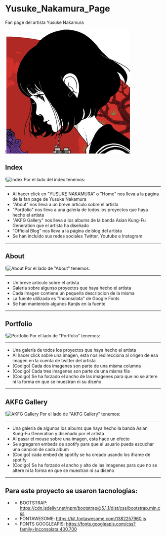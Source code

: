 # Yusuke_Nakamura_Page
Fan page del artista Yusuke Nakamura

!![Nakamura Logo](https://github.com/Laminatotensei/Yusuke_Nakamura_Page/blob/main/icono.jpg)

## Index
!![Index](https://github.com/Laminatotensei/Yusuke_Nakamura_Page/blob/main/IMAGENES/readme/1.jpg)
Por el lado del index tenemos:
***
* Al hacer click en "YUSUKE NAKAMURA" o "Home" nos lleva a la página de la fan page de Yusuke Nakamura
* "About" nos lleva a un breve articulo sobre el artista
* "Portfolio" nos lleva a una galería de todos los proyectos que haya hecho el artista
* "AKFG Gallery" nos lleva a los albums de la banda Asian Kung-Fu Generation que el artista ha diseñado
* "Official Blog" nos lleva a la página de blog del artista
* Se han incluido sus redes sociales Twitter, Youtube e Instagram
***

## About
!![About](https://github.com/Laminatotensei/Yusuke_Nakamura_Page/blob/main/IMAGENES/readme/2.jpg)
Por el lado de "About" tenemos:
***
* Un breve articulo sobre el artista
* Galeria sobre algunso proyectos que haya hecho el artista
* Cada imagen contiene un pequeña descripcion de la misma
* La fuente utilizada es "Inconsolata" de Google Fonts
* Se han mantenido algunos Kanjis en la fuente
***

## Portfolio
!![Portfolio](https://github.com/Laminatotensei/Yusuke_Nakamura_Page/blob/main/IMAGENES/readme/3.jpg)
Por el lado de "Portfolio" tenemos:
***
* Una galería de todos los proyectos que haya hecho el artista
* Al hacer click sobre una imagen, esta nos redirecciona al origen de esa imagen en la cuenta de twitter del artista
* (Codigo) Cada dos imagenes son parte de una misma columna
* (Codigo) Cada tres imagenes son parte de una misma fila
* (Codigo) Se ha forzado el ancho de las imagenes para que no se altere ni la forma en que se muestran ni su diseño
***

## AKFG Gallery
!![AKFG Gallery](https://github.com/Laminatotensei/Yusuke_Nakamura_Page/blob/main/IMAGENES/readme/4.jpg)
Por el lado de "AKFG Gallery" tenemos:
***
* Una galería de algunos los albums que haya hecho la banda Asian Kung-Fu Generation y diseñado por el artista
* Al pasar el mouse sobre una imagen, esta hace un efecto
* Se agregaron embeds de spotify para que el usuario pueda escuchar una cancion de cada album
* (Codigo) cada embed de spotify se ha creado usando los iframe de spotify
* (Codigo) Se ha forzado el ancho y alto de las imagenes para que no se altere ni la forma en que se muestran ni su diseño
***

## Para este proyecto se usaron tacnologias:
* - BOOTSTRAP: https://cdn.jsdelivr.net/npm/bootstrap@5.1.1/dist/css/bootstrap.min.css
* - FONTAWESOME: https://kit.fontawesome.com/1382257960.js
* - FONTS GOOGLEAPIS: https://fonts.googleapis.com/css?family=Inconsolata:400,700
